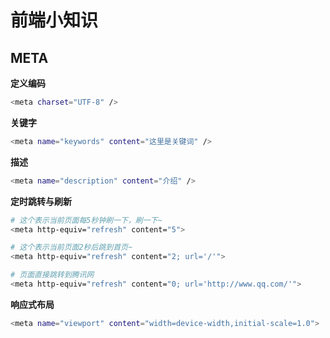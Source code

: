 # 前端小知识

## META

**定义编码**

``` bash
<meta charset="UTF-8" />
```

**关键字**

``` bash
<meta name="keywords" content="这里是关键词" />
```

**描述**

``` bash
<meta name="description" content="介绍" />
```

**定时跳转与刷新**

``` bash
# 这个表示当前页面每5秒钟刷一下，刷一下~
<meta http-equiv="refresh" content="5">

# 这个表示当前页面2秒后跳到首页~
<meta http-equiv="refresh" content="2; url='/'">

# 页面直接跳转到腾讯网
<meta http-equiv="refresh" content="0; url='http://www.qq.com/'">
```

**响应式布局**

``` bash
<meta name="viewport" content="width=device-width,initial-scale=1.0">
```
